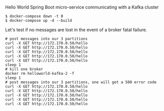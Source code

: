 
Hello World Spring Boot micro-service communicating with a Kafka cluster

```
$ docker-compose down -t 0
$ docker-compose up -d --build
```

Let's test if no messages are lost in the event of a broker fatal failure.

```
# post messages into our 3 partitions
curl -X GET http://172.170.0.50/hello
curl -X GET http://172.170.0.50/hello
curl -X GET http://172.170.0.50/hello
curl -X GET http://172.170.0.50/hello
curl -X GET http://172.170.0.50/hello
sleep 1
# kill one broker
docker rm helloworld-kafka-2 -f
sleep 1
# post messages into our 3 partitions, one will get a 500 error code
curl -X GET http://172.170.0.50/hello
curl -X GET http://172.170.0.50/hello
curl -X GET http://172.170.0.50/hello
curl -X GET http://172.170.0.50/hello
curl -X GET http://172.170.0.50/hello
```
